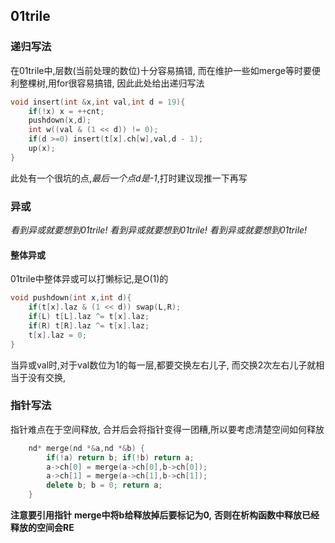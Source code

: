## 01trile
### 递归写法
在01trile中,层数(当前处理的数位)十分容易搞错,
而在维护一些如merge等时要便利整棵树,用for很容易搞错,
因此此处给出递归写法
```cpp
void insert(int &x,int val,int d = 19){
    if(!x) x = ++cnt;
    pushdown(x,d);
    int w((val & (1 << d)) != 0);
    if(d >=0) insert(t[x].ch[w],val,d - 1);
    up(x);
}
```
此处有一个很坑的点,*最后一个点d是-1*,打时建议现推一下再写
### 异或
*看到异或就要想到01trile!*
*看到异或就要想到01trile!*
*看到异或就要想到01trile!*
#### 整体异或
01trile中整体异或可以打懒标记,是O(1)的
```cpp
void pushdown(int x,int d){
    if(t[x].laz & (1 << d)) swap(L,R);
    if(L) t[L].laz ^= t[x].laz;
    if(R) t[R].laz ^= t[x].laz;
    t[x].laz = 0;
}
```
当异或val时,对于val数位为1的每一层,都要交换左右儿子,
而交换2次左右儿子就相当于没有交换,

### 指针写法
指针难点在于空间释放,
合并后会将指针变得一团糟,所以要考虑清楚空间如何释放
```cpp
    nd* merge(nd *&a,nd *&b) {
        if(!a) return b; if(!b) return a;
        a->ch[0] = merge(a->ch[0],b->ch[0]);
        a->ch[1] = merge(a->ch[1],b->ch[1]);
        delete b; b = 0; return a;
    }
```
**注意要引用指针**
**merge中将b给释放掉后要标记为0,**
**否则在析构函数中释放已经释放的空间会RE**